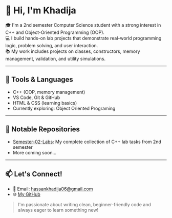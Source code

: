 # 👋 Hi, I'm Khadija

🎓 I'm a 2nd semester Computer Science student with a strong interest in C++ and Object-Oriented Programming (OOP).  
💻 I build hands-on lab projects that demonstrate real-world programming logic, problem solving, and user interaction.  
📚 My work includes projects on classes, constructors, memory management, validation, and utility simulations.

---

## 🔧 Tools & Languages
- C++ (OOP, memory management)
- VS Code, Git & GitHub
- HTML & CSS (learning basics)
- Currently exploring: Object Oriented Programing

---

## 📁 Notable Repositories
- [Semester-02-Labs](https://github.com/hassankhadija06/Semester-02-Labs): My complete collection of C++ lab tasks from 2nd semester
- More coming soon...

---

## 📫 Let's Connect!
- 📧 Email: hassankhadija06@gmail.com
- 🌐 [My GitHub](https://github.com/hassankhadija06)

> I'm passionate about writing clean, beginner-friendly code and always eager to learn something new!

